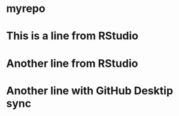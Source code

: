 # myrepo
# This is a line from RStudio
# Another line from RStudio
# Another line with GitHub Desktip sync